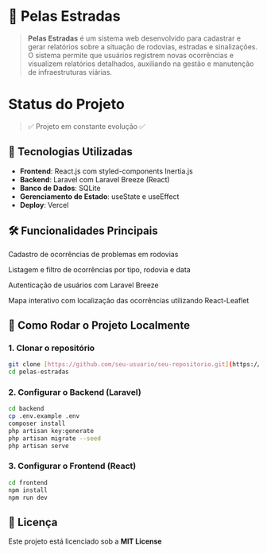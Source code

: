 # 📌 Pelas Estradas

> **Pelas Estradas** é um sistema web desenvolvido para cadastrar e gerar relatórios sobre a situação de rodovias, estradas e sinalizações. O sistema permite que usuários registrem novas ocorrências e visualizem relatórios detalhados, auxiliando na gestão e manutenção de infraestruturas viárias.

# Status do Projeto
> :white_check_mark: Projeto em constante evolução :white_check_mark:

## 🚀 Tecnologias Utilizadas

- **Frontend**: React.js com styled-components Inertia.js
- **Backend**: Laravel com Laravel Breeze (React)
- **Banco de Dados**: SQLite
- **Gerenciamento de Estado**: useState e useEffect
- **Deploy**: Vercel 

## 🛠 Funcionalidades Principais

Cadastro de ocorrências de problemas em rodovias

Listagem e filtro de ocorrências por tipo, rodovia e data

Autenticação de usuários com Laravel Breeze

Mapa interativo com localização das ocorrências utilizando React-Leaflet
  

## 📂 Como Rodar o Projeto Localmente

### 1. Clonar o repositório
```sh
git clone [https://github.com/seu-usuario/seu-repositorio.git](https://github.com/SirReinato/sist-rodo)
cd pelas-estradas
```

### 2. Configurar o Backend (Laravel)
```sh
cd backend
cp .env.example .env
composer install
php artisan key:generate
php artisan migrate --seed
php artisan serve
```

### 3. Configurar o Frontend (React)
```sh
cd frontend
npm install
npm run dev
```




## 📜 Licença

Este projeto está licenciado sob a **MIT License** 





